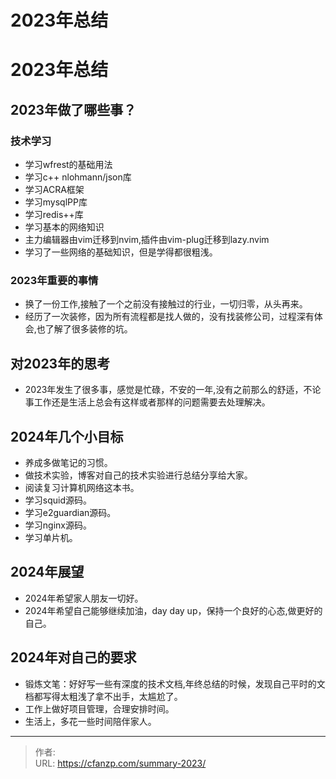 # 2023年总结


<!--more-->
# 2023年总结
## 2023年做了哪些事？
### 技术学习
- 学习wfrest的基础用法
- 学习c++ nlohmann/json库
- 学习ACRA框架
- 学习mysqlPP库
- 学习redis++库
- 学习基本的网络知识
- 主力编辑器由vim迁移到nvim,插件由vim-plug迁移到lazy.nvim
- 学习了一些网络的基础知识，但是学得都很粗浅。


### 2023年重要的事情
- 换了一份工作,接触了一个之前没有接触过的行业，一切归零，从头再来。
- 经历了一次装修，因为所有流程都是找人做的，没有找装修公司，过程深有体会,也了解了很多装修的坑。

## 对2023年的思考
- 2023年发生了很多事，感觉是忙碌，不安的一年,没有之前那么的舒适，不论事工作还是生活上总会有这样或者那样的问题需要去处理解决。

## 2024年几个小目标
- 养成多做笔记的习惯。
- 做技术实验，博客对自己的技术实验进行总结分享给大家。
- 阅读复习计算机网络这本书。
- 学习squid源码。
- 学习e2guardian源码。
- 学习nginx源码。
- 学习单片机。


## 2024年展望
- 2024年希望家人朋友一切好。
- 2024年希望自己能够继续加油，day day up，保持一个良好的心态,做更好的自己。

## 2024年对自己的要求
- 锻炼文笔：好好写一些有深度的技术文档,年终总结的时候，发现自己平时的文档都写得太粗浅了拿不出手，太尴尬了。
- 工作上做好项目管理，合理安排时间。
- 生活上，多花一些时间陪伴家人。


---

> 作者:   
> URL: https://cfanzp.com/summary-2023/  

